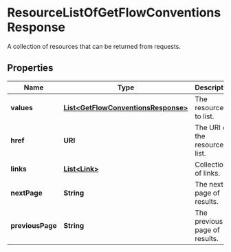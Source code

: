 

# ResourceListOfGetFlowConventionsResponse

A collection of resources that can be returned from requests.

## Properties

Name | Type | Description | Notes
------------ | ------------- | ------------- | -------------
**values** | [**List&lt;GetFlowConventionsResponse&gt;**](GetFlowConventionsResponse.md) | The resources to list. | 
**href** | **URI** | The URI of the resource list. |  [optional]
**links** | [**List&lt;Link&gt;**](Link.md) | Collection of links. |  [optional]
**nextPage** | **String** | The next page of results. |  [optional]
**previousPage** | **String** | The previous page of results. |  [optional]



